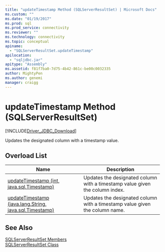 ```yaml
---
title: "updateTimestamp Method (SQLServerResultSet) | Microsoft Docs"
ms.custom: ""
ms.date: "01/19/2017"
ms.prod: sql
ms.prod_service: connectivity
ms.reviewer: ""
ms.technology: connectivity
ms.topic: conceptual
apiname: 
  - "SQLServerResultSet.updateTimestamp"
apilocation: 
  - "sqljdbc.jar"
apitype: "Assembly"
ms.assetid: f81f7ba0-7d75-4b42-861c-be00c0032335
author: MightyPen
ms.author: genemi
manager: craigg
---
```

# updateTimestamp Method (SQLServerResultSet)
[!INCLUDE[Driver_JDBC_Download](../../../includes/driver_jdbc_download.md)]

  Updates the designated column with a timestamp value.  
  
## Overload List  
  
|Name|Description|  
|----------|-----------------|  
|[updateTimestamp (int, java.sql.Timestamp)](../../../connect/jdbc/reference/updatetimestamp-method-int-java-sql-timestamp.md)|Updates the designated column with a timestamp value given the column index.|  
|[updateTimestamp (java.lang.String, java.sql.Timestamp)](../../../connect/jdbc/reference/updatetimestamp-method-java-lang-string-java-sql-timestamp.md)|Updates the designated column with a timestamp value given the column name.|  
  
## See Also  
 [SQLServerResultSet Members](../../../connect/jdbc/reference/sqlserverresultset-members.md)   
 [SQLServerResultSet Class](../../../connect/jdbc/reference/sqlserverresultset-class.md)  
  
  
